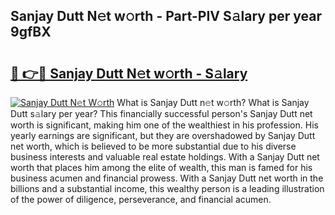 ## Sanjay Dutt N𝚎t w𝚘rth - Part-PIV S𝚊lary per year 9gfBX

# <h2><a href="http://gc1n7c.nevu.top/?p=Sanjay+Dutt">🔗 👉🔴 Sanjay Dutt N𝚎t w𝚘rth - S𝚊lary</a></h2>

[![Sanjay Dutt N𝚎t W𝚘rth](https://i.imgur.com/Oavwk0R.jpeg)](http://gc1n7c.nevu.top/?p=Sanjay+Dutt)
What is Sanjay Dutt n𝚎t w𝚘rth? What is Sanjay Dutt s𝚊lary per year?
This financially successful person's Sanjay Dutt net worth is significant, making him one of the wealthiest in his profession. His yearly earnings are significant, but they are overshadowed by Sanjay Dutt net worth, which is believed to be more substantial due to his diverse business interests and valuable real estate holdings. With a Sanjay Dutt net worth that places him among the elite of wealth, this man is famed for his business acumen and financial prowess. With a Sanjay Dutt net worth in the billions and a substantial income, this wealthy person is a leading illustration of the power of diligence, perseverance, and financial acumen.
